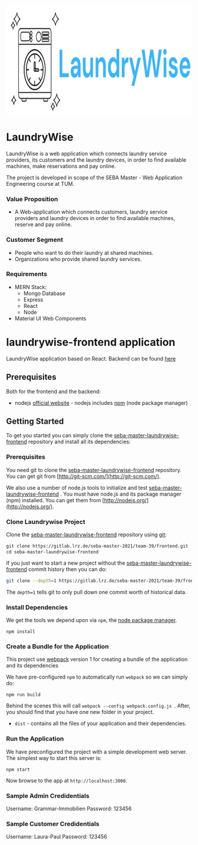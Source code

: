 <p align="center">
  <img src="resources/logo.PNG" width="850" height="300" />
</p>

# LaundryWise

LaundryWise is a web application which connects laundry service providers, its customers and the laundry devices, in order to find available machines, make reservations and pay online.

The project is developed in scope of the SEBA Master - Web Application Engineering course at TUM.

### Value Proposition
- A Web-application which connects customers, laundry service providers and laundry devices in order to find available machines, reserve and pay online.

### Customer Segment
-  People who want to do their laundry at shared machines.
- Organizations who provide shared laundry services.

### Requirements
+ MERN Stack:
    + Mongo Database
    + Express
    + React
    + Node
+ Material UI Web Components






# laundrywise-frontend application

LaundryWise application based on React. Backend can be found [here](https://gitlab.lrz.de/seba-master-2021/team-39/backend.git)

## Prerequisites

Both for the frontend and the backend:

-   nodejs [official website](https://nodejs.org/en/) - nodejs includes [npm](https://www.npmjs.com/) (node package manager)

## Getting Started

To get you started you can simply clone the [seba-master-laundrywise-frontend](https://gitlab.lrz.de/seba-master-2021/team-39/frontend) repository and install all its dependencies:

### Prerequisites

You need git to clone the [seba-master-laundrywise-frontend](https://gitlab.lrz.de/seba-master-2021/team-39/frontend) repository. You can get git from [http://git-scm.com/](http://git-scm.com/).

We also use a number of node.js tools to initialize and test [seba-master-laundrywise-frontend](https://gitlab.lrz.de/seba-master-2021/team-39/frontend) . You must have node.js and its package manager (npm) installed. You can get them from [http://nodejs.org/](http://nodejs.org/).

### Clone Laundrywise Project

Clone the [seba-master-laundrywise-frontend](https://gitlab.lrz.de/seba-master-2021/team-39/frontend.git) repository using [git](http://git-scm.com/):

```
git clone https://gitlab.lrz.de/seba-master-2021/team-39/frontend.git
cd seba-master-laundrywise-frontend
```

If you just want to start a new project without the [seba-master-laundrywise-frontend](https://gitlab.lrz.de/seba-master-2021/team-39/frontend.git) commit history then you can do:

```bash
git clone --depth=1 https://gitlab.lrz.de/seba-master-2021/team-39/frontend.git <your-project-name>
```

The `depth=1` tells git to only pull down one commit worth of historical data.

### Install Dependencies

We get the tools we depend upon via `npm`, the [node package manager](https://www.npmjs.com).

```
npm install
```

### Create a Bundle for the Application

This project use [webpack](https://github.com/webpack/webpack) version 1 for creating a bundle of the application and its dependencies

We have pre-configured `npm` to automatically run `webpack` so we can simply do:

```
npm run build
```

Behind the scenes this will call `webpack --config webpack.config.js `. After, you should find that you have one new folder in your project.

-   `dist` - contains all the files of your application and their dependencies.

### Run the Application

We have preconfigured the project with a simple development web server. The simplest way to start
this server is:

```
npm start
```

Now browse to the app at `http://localhost:3000`.

### Sample Admin Credidentials

Username: Grammar-Immobilien
Password: 123456

### Sample Customer Credidentials

Username: Laura-Paul
Password: 123456


